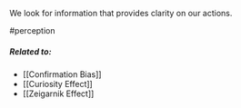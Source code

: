 We look for information that provides clarity on our actions.

#perception 

##### Related to:

- [[Confirmation Bias]] 
- [[Curiosity Effect]] 
- [[Zeigarnik Effect]] 